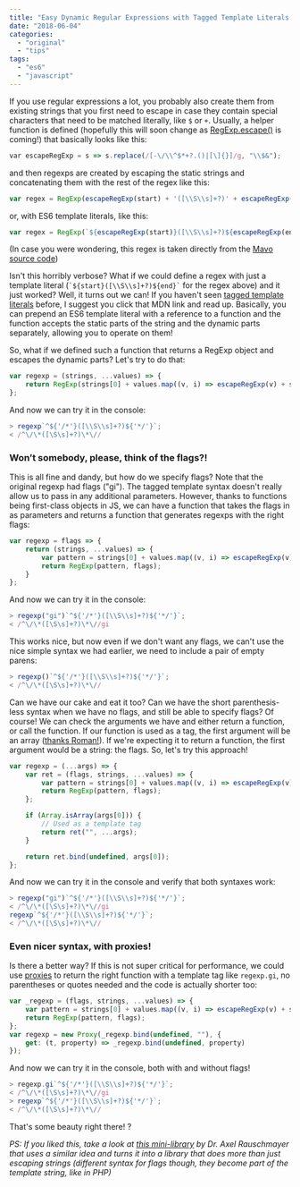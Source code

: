 ```yaml
---
title: "Easy Dynamic Regular Expressions with Tagged Template Literals and Proxies"
date: "2018-06-04"
categories: 
  - "original"
  - "tips"
tags: 
  - "es6"
  - "javascript"
---
```


If you use regular expressions a lot, you probably also create them from existing strings that you first need to escape in case they contain special characters that need to be matched literally, like `$` or `+`. Usually, a helper function is defined (hopefully this will soon change as [RegExp.escape()](https://github.com/benjamingr/RegExp.escape/) is coming!) that basically looks like this:

```js
var escapeRegExp = s => s.replace(/[-\/\\^$*+?.()|[\]{}]/g, "\\$&");
```

and then regexps are created by escaping the static strings and concatenating them with the rest of the regex like this:

```js
var regex = RegExp(escapeRegExp(start) + '([\\S\\s]+?)' + escapeRegExp(end), "gi")
```

or, with ES6 template literals, like this:

```js
var regex = RegExp(`${escapeRegExp(start)}([\\S\\s]+?)${escapeRegExp(end)}`, "gi")
```

(In case you were wondering, this regex is taken directly from the [Mavo source code](https://github.com/mavoweb/mavo/blob/master/src/expression.js#L48))

Isn't this horribly verbose? What if we could define a regex with just a template literal (`` `${start}([\\S\\s]+?)${end}` `` for the regex above) and it just worked? Well, it turns out we can! If you haven't seen [tagged template literals](https://developer.mozilla.org/en-US/docs/Web/JavaScript/Reference/Template_literals#Tagged_templates) before, I suggest you click that MDN link and read up. Basically, you can prepend an ES6 template literal with a reference to a function and the function accepts the static parts of the string and the dynamic parts separately, allowing you to operate on them!

So, what if we defined such a function that returns a RegExp object and escapes the dynamic parts? Let's try to do that:

```js
var regexp = (strings, ...values) => {
	return RegExp(strings[0] + values.map((v, i) => escapeRegExp(v) + strings[i+1]).join(""))
};
```

And now we can try it in the console:

```js
> regexp`^${'/*'}([\\S\\s]+?)${'*/'}`;
< /^\/\*([\S\s]+?)\*\//
```

### Won’t somebody, please, think of the flags?!

This is all fine and dandy, but how do we specify flags? Note that the original regexp had flags ("gi"). The tagged template syntax doesn't really allow us to pass in any additional parameters. However, thanks to functions being first-class objects in JS, we can have a function that takes the flags in as parameters and returns a function that generates regexps with the right flags:

```js
var regexp = flags => {
	return (strings, ...values) => {
		var pattern = strings[0] + values.map((v, i) => escapeRegExp(v) + strings[i+1]).join("")
		return RegExp(pattern, flags);
	}
};
```

And now we can try it in the console:

```js
> regexp("gi")`^${'/*'}([\\S\\s]+?)${'*/'}`;
< /^\/\*([\S\s]+?)\*\//gi
```

This works nice, but now even if we don't want any flags, we can't use the nice simple syntax we had earlier, we need to include a pair of empty parens:

```js
> regexp()`^${'/*'}([\\S\\s]+?)${'*/'}`;
< /^\/\*([\S\s]+?)\*\//
```

Can we have our cake and eat it too? Can we have the short parenthesis-less syntax when we have no flags, and still be able to specify flags? Of course! We can check the arguments we have and either return a function, or call the function. If our function is used as a tag, the first argument will be an array ([thanks Roman!](http://lea.verou.me/2018/06/easy-dynamic-regular-expressions-with-tagged-template-literals-and-proxies/#comment-3930513790)). If we're expecting it to return a function, the first argument would be a string: the flags. So, let's try this approach!

```js
var regexp = (...args) => {
	var ret = (flags, strings, ...values) => {
		var pattern = strings[0] + values.map((v, i) => escapeRegExp(v) + strings[i+1]).join("");
		return RegExp(pattern, flags);
	};

	if (Array.isArray(args[0])) {
		// Used as a template tag
		return ret("", ...args);
	}

	return ret.bind(undefined, args[0]);
};
```

And now we can try it in the console and verify that both syntaxes work:

```js
> regexp("gi")`^${'/*'}([\\S\\s]+?)${'*/'}`;
< /^\/\*([\S\s]+?)\*\//gi
regexp`^${'/*'}([\\S\\s]+?)${'*/'}`;
< /^\/\*([\S\s]+?)\*\//
```

### Even nicer syntax, with proxies!

Is there a better way? If this is not super critical for performance, we could use [proxies](https://developer.mozilla.org/en-US/docs/Web/JavaScript/Reference/Global_Objects/Proxy) to return the right function with a template tag like `regexp.gi`, no parentheses or quotes needed and the code is actually shorter too:

```js
var _regexp = (flags, strings, ...values) => {
	var pattern = strings[0] + values.map((v, i) => escapeRegExp(v) + strings[i+1]).join("");
	return RegExp(pattern, flags);
};
var regexp = new Proxy(_regexp.bind(undefined, ""), {
	get: (t, property) => _regexp.bind(undefined, property)
});
```

And now we can try it in the console, both with and without flags!

```js
> regexp.gi`^${'/*'}([\\S\\s]+?)${'*/'}`;
< /^\/\*([\S\s]+?)\*\//gi
> regexp`^${'/*'}([\\S\\s]+?)${'*/'}`;
< /^\/\*([\S\s]+?)\*\//
```

That's some beauty right there! ?

_PS: If you liked this, take a look at [this mini-library](http://2ality.com/2017/07/re-template-tag.html) by Dr. Axel Rauschmayer that uses a similar idea and turns it into a library that does more than just escaping strings (different syntax for flags though, they become part of the template string, like in PHP)_
